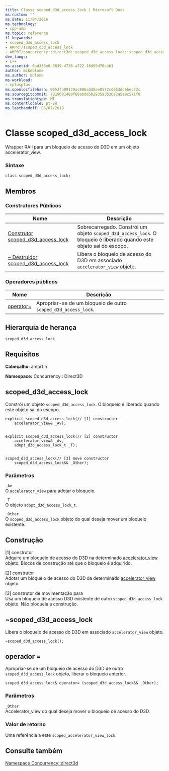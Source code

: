 ```yaml
---
title: Classe scoped_d3d_access_lock | Microsoft Docs
ms.custom: ''
ms.date: 11/04/2016
ms.technology:
- cpp-amp
ms.topic: reference
f1_keywords:
- scoped_d3d_access_lock
- AMPRT/scoped_d3d_access_lock
- AMPRT/concurrency::direct3d::scoped_d3d_access_lock::scoped_d3d_access_lock
dev_langs:
- C++
ms.assetid: 0ad333e6-9839-4736-a722-16d95d70c4b1
author: mikeblome
ms.author: mblome
ms.workload:
- cplusplus
ms.openlocfilehash: 0053fa89139ac806a3d8ae0572cd053dd6bec72c
ms.sourcegitcommit: 7019081488f68abdd5b2935a3b36e2a5e8c571f8
ms.translationtype: MT
ms.contentlocale: pt-BR
ms.lasthandoff: 05/07/2018
---
```

# <a name="scopedd3daccesslock-class"></a>Classe scoped_d3d_access_lock
Wrapper RAII para um bloqueio de acesso do D3D em um objeto accelerator_view.  
  
### <a name="syntax"></a>Sintaxe  
  
```  
class scoped_d3d_access_lock;  
```  
  
## <a name="members"></a>Membros  
  
### <a name="public-constructors"></a>Construtores Públicos  
  
|Nome|Descrição|  
|----------|-----------------|  
|[Construtor scoped_d3d_access_lock](#ctor)|Sobrecarregado. Constrói um objeto `scoped_d3d_access_lock`. O bloqueio é liberado quando este objeto sai do escopo.|  
|[~ Destruidor scoped_d3d_access_lock](#dtor)|Libera o bloqueio de acesso do D3D em associado `accelerator_view` objeto.|  
  
### <a name="public-operators"></a>Operadores públicos  
  
|Nome|Descrição|  
|----------|-----------------|  
|[operator=](#operator_eq)|Apropriar-se de um bloqueio de outro `scoped_d3d_access_lock`.|  
  
## <a name="inheritance-hierarchy"></a>Hierarquia de herança  
 `scoped_d3d_access_lock`  
  
## <a name="requirements"></a>Requisitos  
 **Cabeçalho:** amprt.h  
  
 **Namespace:** Concurrency:: Direct3D  

##  <a name="ctor"></a> scoped_d3d_access_lock 

 Constrói um objeto `scoped_d3d_access_lock`. O bloqueio é liberado quando este objeto sai do escopo.  
 
```  
explicit scoped_d3d_access_lock(// [1] constructor  
    accelerator_view& _Av);

 
explicit scoped_d3d_access_lock(// [2] constructor  
    accelerator_view& _Av,  
    adopt_d3d_access_lock_t _T);

 
scoped_d3d_access_lock(// [3] move constructor  
    scoped_d3d_access_lock&& _Other);
```  
  
### <a name="parameters"></a>Parâmetros  
 `_Av`  
 O `accelerator_view` para adotar o bloqueio.  
  
 `_T`  
 O objeto `adopt_d3d_access_lock_t`.  
  
 `_Other`  
 O `scoped_d3d_access_lock` objeto do qual deseja mover um bloqueio existente.  
  
## <a name="construction"></a>Construção  
 [1] construtor  
 Adquire um bloqueio de acesso do D3D na determinado [accelerator_view](accelerator-view-class.md) objeto. Blocos de construção até que o bloqueio é adquirido.  
  
 [2] construtor  
 Adotar um bloqueio de acesso do D3D da determinado [accelerator_view](accelerator-view-class.md) objeto.  
  
 [3] construtor de movimentação para  
 Usa um bloqueio de acesso D3D existente de outro `scoped_d3d_access_lock` objeto. Não bloqueia a construção.  

  
##  <a name="dtor"></a> ~scoped_d3d_access_lock 

 Libera o bloqueio de acesso do D3D em associado `accelerator_view` objeto.  
  
```  
~scoped_d3d_access_lock();
```  
## <a name="operator_eq"></a> operador = 

Apropriar-se de um bloqueio de acesso do D3D de outro `scoped_d3d_access_lock` objeto, liberar o bloqueio anterior.  
 
```  
scoped_d3d_access_lock& operator= (scoped_d3d_access_lock&& _Other);
```  
  
### <a name="parameters"></a>Parâmetros  
 `_Other`  
 Accelerator_view do qual deseja mover o bloqueio de acesso do D3D.  
  
### <a name="return-value"></a>Valor de retorno  
 Uma referência a este `scoped_accelerator_view_lock`.  

## <a name="see-also"></a>Consulte também  
 [Namespace Concurrency::direct3d](concurrency-direct3d-namespace.md)
